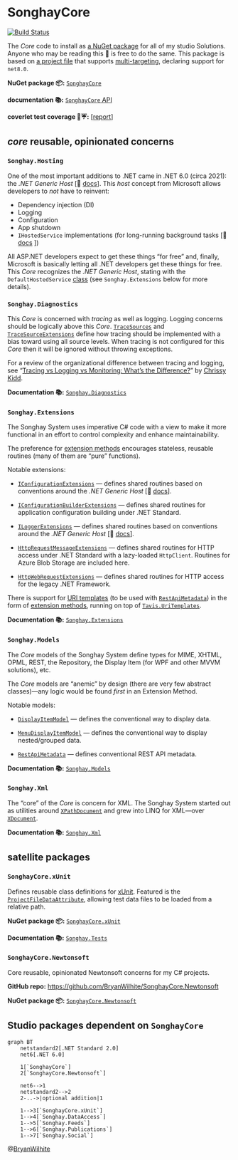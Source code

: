 # SonghayCore

[![Build Status](https://songhay.visualstudio.com/SonghaySystem/_apis/build/status/songhay-core-yaml-build?branchName=master)](https://songhay.visualstudio.com/SonghaySystem/_build/latest?definitionId=16&branchName=master)

The _Core_ code to install as [a NuGet package](https://www.nuget.org/packages/SonghayCore/) for all of my studio Solutions. Anyone who may be reading this 👀 is free to do the same. This package is based on [a project file](https://github.com/BryanWilhite/SonghayCore/blob/master/SonghayCore/SonghayCore.csproj) that supports [multi-targeting](http://gigi.nullneuron.net/gigilabs/multi-targeting-net-standard-class-libraries/), declaring support for `net8.0`.

**NuGet package 📦:** [`SonghayCore`](https://www.nuget.org/packages/SonghayCore/)

**documentation 📚:** [`SonghayCore` API](https://bryanwilhite.github.io/SonghayCore/latest/)

**coverlet test coverage 🔬☔:** [[report](https://bryanwilhite.github.io/SonghayCore/coverlet/)]

## _core_ reusable, opinionated concerns

### `Songhay.Hosting`

One of the most important additions to .NET came in .NET 6.0 (circa 2021): the _.NET Generic Host_ [📖 [docs](https://learn.microsoft.com/en-us/dotnet/core/extensions/generic-host)]. This _host_ concept from Microsoft allows developers to _not_ have to reinvent:

- Dependency injection (DI)
- Logging
- Configuration
- App shutdown
- `IHostedService` implementations (for long-running background tasks \[📖 [docs](https://learn.microsoft.com/en-us/dotnet/core/extensions/timer-service?pivots=dotnet-7-0) \])

All ASP.NET developers expect to get these things “for free” and, finally, Microsoft is basically letting all .NET developers get these things for free. This _Core_ recognizes the _.NET Generic Host_, stating with the `DefaultHostedService` [class](https://github.com/BryanWilhite/SonghayCore/blob/master/SonghayCore/Hosting/DefaultHostedService.cs) (see `Songhay.Extensions` below for more details).

### `Songhay.Diagnostics`

This _Core_ is concerned with _tracing_ as well as logging. Logging concerns should be logically above this _Core_. [`TraceSources`](https://github.com/BryanWilhite/SonghayCore/blob/master/SonghayCore/Diagnostics/TraceSources.cs) and [`TraceSourceExtensions`](https://github.com/BryanWilhite/SonghayCore/blob/master/SonghayCore/Extensions/TraceSourceExtensions.cs) define how tracing should be implemented with a bias toward using all source levels. When tracing is not configured for this _Core_ then it will be ignored without throwing exceptions.

For a review of the organizational difference between tracing and logging, see “[Tracing vs Logging vs Monitoring: What’s the Difference?](https://www.bmc.com/blogs/monitoring-logging-tracing/)” by [Chrissy Kidd](https://www.linkedin.com/in/chrissy-k-47294593).

**Documentation 📚:** [`Songhay.Diagnostics`](https://bryanwilhite.github.io/SonghayCore/latest/Songhay.Diagnostics/)

### `Songhay.Extensions`

The Songhay System uses imperative C# code with a view to make it more functional in an effort to control complexity and enhance maintainability.

The preference for [extension methods](https://github.com/BryanWilhite/SonghayCore/tree/master/SonghayCore/Extensions) encourages stateless, reusable routines (many of them are “pure” functions).

Notable extensions:

- [`IConfigurationExtensions`](https://github.com/BryanWilhite/SonghayCore/blob/master/SonghayCore/Extensions/IConfigurationExtensions.cs) — defines shared routines based on conventions around the _.NET Generic Host_ [📖 [docs](https://learn.microsoft.com/en-us/dotnet/core/extensions/generic-host)].

- [`IConfigurationBuilderExtensions`](https://github.com/BryanWilhite/SonghayCore/blob/master/SonghayCore/Extensions/IConfigurationBuilderExtensions.cs) — defines shared routines for application configuration building under .NET Standard.

- [`ILoggerExtensions`](https://github.com/BryanWilhite/SonghayCore/blob/master/SonghayCore/Extensions/ILoggerExtensions.cs) — defines shared routines based on conventions around the _.NET Generic Host_ [📖 [docs](https://learn.microsoft.com/en-us/dotnet/core/extensions/generic-host)].

- [`HttpRequestMessageExtensions`](https://github.com/BryanWilhite/SonghayCore/blob/master/SonghayCore/Extensions/HttpRequestMessageExtensions.cs) — defines shared routines for HTTP access under .NET Standard with a lazy-loaded `HttpClient`. Routines for Azure Blob Storage are included here.

- [`HttpWebRequestExtensions`](https://github.com/BryanWilhite/SonghayCore/blob/master/SonghayCore/Extensions/HttpWebRequestExtensions.cs) — defines shared routines for HTTP access for the legacy .NET Framework.

There is support for [URI templates](http://tools.ietf.org/html/rfc6570) (to be used with [`RestApiMetadata`](https://github.com/BryanWilhite/SonghayCore/blob/master/SonghayCore/Models/RestApiMetadata.cs)) in the form of [extension methods](https://github.com/BryanWilhite/SonghayCore/blob/master/SonghayCore/Extensions/RestApiMetadataExtensions.Tavis.cs), running on top of [`Tavis.UriTemplates`](https://github.com/tavis-software/Tavis.UriTemplates).

**Documentation 📚:** [`Songhay.Extensions`](https://bryanwilhite.github.io/SonghayCore/latest/Songhay.Extensions/)

### `Songhay.Models`

The _Core_ models of the Songhay System define types for MIME, XHTML, OPML, REST, the Repository, the Display Item (for WPF and other MVVM solutions), etc.

The _Core_ models are “anemic” by design (there are very few abstract classes)—any logic would be found _first_ in an Extension Method.

Notable models:

- [`DisplayItemModel`](https://github.com/BryanWilhite/SonghayCore/blob/master/SonghayCore/Models/DisplayItemModel.cs) — defines the conventional way to display data.

- [`MenuDisplayItemModel`](https://github.com/BryanWilhite/SonghayCore/blob/master/SonghayCore/Models/MenuDisplayItemModel.cs) — defines the conventional way to display nested/grouped data.

- [`RestApiMetadata`](https://github.com/BryanWilhite/SonghayCore/blob/master/SonghayCore/Models/RestApiMetadata.cs) — defines conventional REST API metadata.

**Documentation 📚:** [`Songhay.Models`](https://bryanwilhite.github.io/SonghayCore/latest/Songhay.Models/)

### `Songhay.Xml`

The “core” of the _Core_ is concern for XML. The Songhay System started out as utilities around [`XPathDocument`](https://msdn.microsoft.com/en-us/library/system.xml.xpath.xpathdocument(v=vs.110).aspx) and grew into LINQ for XML—over [`XDocument`](https://msdn.microsoft.com/en-us/library/system.xml.linq.xdocument(v=vs.110).aspx).

**Documentation 📚:** [`Songhay.Xml`](https://bryanwilhite.github.io/SonghayCore/latest/Songhay.Xml/)

## satellite packages

### `SonghayCore.xUnit`

Defines reusable class definitions for [xUnit](https://xunit.net/). Featured is the [`ProjectFileDataAttribute`](https://github.com/BryanWilhite/SonghayCore/blob/master/SonghayCore.xUnit/ProjectFileDataAttribute.cs), allowing test data files to be loaded from a relative path.

**NuGet package 📦:** [`SonghayCore.xUnit`](http://www.nuget.org/packages/SonghayCore.xUnit/)

**Documentation 📚:** [`Songhay.Tests`](https://bryanwilhite.github.io/SonghayCore/latest/Songhay.Tests/)

### `SonghayCore.Newtonsoft`

Core reusable, opinionated Newtonsoft concerns for my C# projects.

**GitHub repo:** <https://github.com/BryanWilhite/SonghayCore.Newtonsoft>

**NuGet package 📦:** [`SonghayCore.Newtonsoft`](https://www.nuget.org/packages/SonghayCore.Newtonsoft/)

## Studio packages dependent on `SonghayCore`

```mermaid
graph BT
    netstandard2[.NET Standard 2.0]
    net6[.NET 6.0]

    1[`SonghayCore`]
    2[`SonghayCore.Newtonsoft`]

    net6-->1
    netstandard2-->2
    2-..->|optional addition|1

    1-->3[`SonghayCore.xUnit`]
    1-->4[`Songhay.DataAccess`]
    1-->5[`Songhay.Feeds`]
    1-->6[`Songhay.Publications`]
    1-->7[`Songhay.Social`]
```

@[BryanWilhite](https://twitter.com/BryanWilhite)

